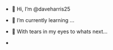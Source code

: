 - 👋 Hi, I’m @daveharris25
- 🌱 I’m currently learning ...
- 🤣 With tears in my eyes to whats next...


-


<!---

--->
